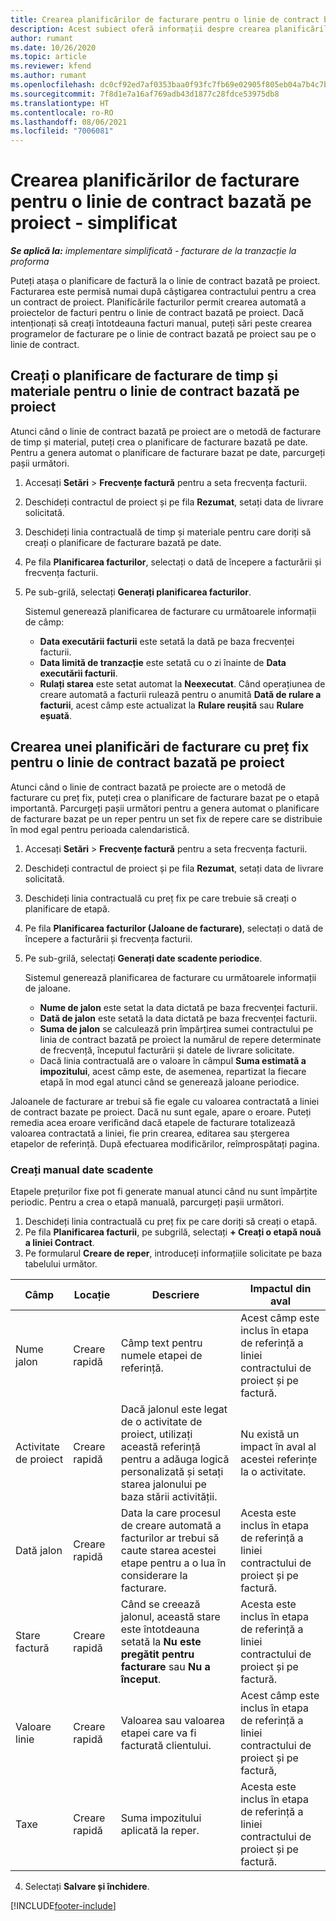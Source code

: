 ```yaml
---
title: Crearea planificărilor de facturare pentru o linie de contract bazată pe proiect - simplificat
description: Acest subiect oferă informații despre crearea planificărilor și etapelor de facturare.
author: rumant
ms.date: 10/26/2020
ms.topic: article
ms.reviewer: kfend
ms.author: rumant
ms.openlocfilehash: dc0cf92ed7af0353baa0f93fc7fb69e02905f805eb04a7b4c7bc99cfe59da62a
ms.sourcegitcommit: 7f8d1e7a16af769adb43d1877c28fdce53975db8
ms.translationtype: HT
ms.contentlocale: ro-RO
ms.lasthandoff: 08/06/2021
ms.locfileid: "7006081"
---
```

# <a name="create-invoice-schedules-on-a-project-based-contract-line---lite"></a>Crearea planificărilor de facturare pentru o linie de contract bazată pe proiect - simplificat

_**Se aplică la:** implementare simplificată - facturare de la tranzacție la proforma_

Puteți atașa o planificare de factură la o linie de contract bazată pe proiect. Facturarea este permisă numai după câștigarea contractului pentru a crea un contract de proiect. Planificările facturilor permit crearea automată a proiectelor de facturi pentru o linie de contract bazată pe proiect. Dacă intenționați să creați întotdeauna facturi manual, puteți sări peste crearea programelor de facturare pe o linie de contract bazată pe proiect sau pe o linie de contract.

## <a name="create-a-time-and-material-invoice-schedule-for-a-project-based-contract-line"></a>Creați o planificare de facturare de timp și materiale pentru o linie de contract bazată pe proiect

Atunci când o linie de contract bazată pe proiect are o metodă de facturare de timp și material, puteți crea o planificare de facturare bazată pe date. Pentru a genera automat o planificare de facturare bazat pe date, parcurgeți pașii următori.

1. Accesați **Setări** > **Frecvențe factură** pentru a seta frecvența facturii.
2. Deschideți contractul de proiect și pe fila **Rezumat**, setați data de livrare solicitată.
3. Deschideți linia contractuală de timp și materiale pentru care doriți să creați o planificare de facturare bazată pe date. 
4. Pe fila **Planificarea facturilor**, selectați o dată de începere a facturării și frecvența facturii. 
5. Pe sub-grilă, selectați **Generați planificarea facturilor**.

    Sistemul generează planificarea de facturare cu următoarele informații de câmp:

    - **Data executării facturii** este setată la dată pe baza frecvenței facturii.
    - **Data limită de tranzacție** este setată cu o zi înainte de **Data executării facturii**.
    - **Rulați starea** este setat automat la **Neexecutat**. Când operațiunea de creare automată a facturii rulează pentru o anumită **Dată de rulare a facturii**, acest câmp este actualizat la **Rulare reușită** sau **Rulare eșuată**.

## <a name="create-a-fixed-price-invoice-schedule-for-a-project-based-contract-line"></a>Crearea unei planificări de facturare cu preț fix pentru o linie de contract bazată pe proiect

Atunci când o linie de contract bazată pe proiecte are o metodă de facturare cu preț fix, puteți crea o planificare de facturare bazat pe o etapă importantă. Parcurgeți pașii următori pentru a genera automat o planificare de facturare bazat pe un reper pentru un set fix de repere care se distribuie în mod egal pentru perioada calendaristică.

1. Accesați **Setări** > **Frecvențe factură** pentru a seta frecvența facturii.
2. Deschideți contractul de proiect și pe fila **Rezumat**, setați data de livrare solicitată.
3. Deschideți linia contractuală cu preț fix pe care trebuie să creați o planificare de etapă. 
4. Pe fila **Planificarea facturilor (Jaloane de facturare)**, selectați o dată de începere a facturării și frecvența facturii. 
5. Pe sub-grilă, selectați **Generați date scadente periodice**.

    Sistemul generează planificarea de facturare cu următoarele informații de jaloane.

    - **Nume de jalon** este setat la data dictată pe baza frecvenței facturii.
    - **Dată de jalon** este setată la data dictată pe baza frecvenței facturii.
    - **Suma de jalon** se calculează prin împărțirea sumei contractului pe linia de contract bazată pe proiect la numărul de repere determinate de frecvență, începutul facturării și datele de livrare solicitate.
    - Dacă linia contractuală are o valoare în câmpul **Suma estimată a impozitului**, acest câmp este, de asemenea, repartizat la fiecare etapă în mod egal atunci când se generează jaloane periodice.

Jaloanele de facturare ar trebui să fie egale cu valoarea contractată a liniei de contract bazate pe proiect. Dacă nu sunt egale, apare o eroare. Puteți remedia acea eroare verificând dacă etapele de facturare totalizează valoarea contractată a liniei, fie prin crearea, editarea sau ștergerea etapelor de referință. După efectuarea modificărilor, reîmprospătați pagina.

### <a name="manually-create-milestones"></a>Creați manual date scadente

Etapele prețurilor fixe pot fi generate manual atunci când nu sunt împărțite periodic. Pentru a crea o etapă manuală, parcurgeți pașii următori.

1. Deschideți linia contractuală cu preț fix pe care doriți să creați o etapă. 
2. Pe fila **Planificarea facturii**, pe subgrilă, selectați **+ Creați o etapă nouă a liniei Contract**.
3. Pe formularul **Creare de reper**, introduceți informațiile solicitate pe baza tabelului următor. 

| Câmp | Locație | Descriere | Impactul din aval |
| --- | --- | --- | --- |
| Nume jalon | Creare rapidă | Câmp text pentru numele etapei de referință. | Acest câmp este inclus în etapa de referință a liniei contractului de proiect și pe factură. |
| Activitate de proiect | Creare rapidă | Dacă jalonul este legat de o activitate de proiect, utilizați această referință pentru a adăuga logică personalizată și setați starea jalonului pe baza stării activității. | Nu există un impact în aval al acestei referințe la o activitate. |
| Dată jalon | Creare rapidă | Data la care procesul de creare automată a facturilor ar trebui să caute starea acestei etape pentru a o lua în considerare la facturare. | Acesta este inclus în etapa de referință a liniei contractului de proiect și pe factură. |
| Stare factură | Creare rapidă | Când se creează jalonul, această stare este întotdeauna setată la **Nu este pregătit pentru facturare** sau **Nu a început**. | Acesta este inclus în etapa de referință a liniei contractului de proiect și pe factură. |
| Valoare linie | Creare rapidă | Valoarea sau valoarea etapei care va fi facturată clientului. | Acest câmp este inclus în etapa de referință a liniei contractului de proiect și pe factură, |
| Taxe | Creare rapidă | Suma impozitului aplicată la reper. | Acesta este inclus în etapa de referință a liniei contractului de proiect și pe factură. |

4. Selectați **Salvare și închidere**.


[!INCLUDE[footer-include](../../includes/footer-banner.md)]